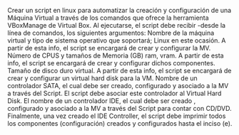 Crear un script en linux para automatizar la creación y configuración  de una Máquina Virtual a través de los comandos que ofrece la herramienta VBoxManage de Virtual Box.
Al ejecutarse, el script debe recibir -desde la línea de comandos,  los siguientes argumentos:
Nombre de la máquina virtual y tipo de sistema operativo que soportará; Linux en este ocasión. A partir de esta info, el script se encargará de crear y configurar la MV.
Número de CPUS y tamaños de Memoria (GB) ram, vram. A partir de esta info, el script se encargará de crear y configurar dichos componentes.
Tamaño de disco duro virtual. A partir de esta info, el script se encargará de crear y configurar un virtual hard disk para la VM.
Nombre de un controlador SATA, el cual debe ser creado, configurado  y asociado a la MV a través del Script.  El script debe asociar este controlador al Virtual Hard Disk.
El nombre de un controlador IDE,  el cual debe ser creado , configurado y asociado a la MV a través del Script para contar con CD/DVD.
Finalmente, una vez creado el IDE Controller, el script debe imprimir todos los componentes (configuración) creados y configurados hasta el inciso (e).
